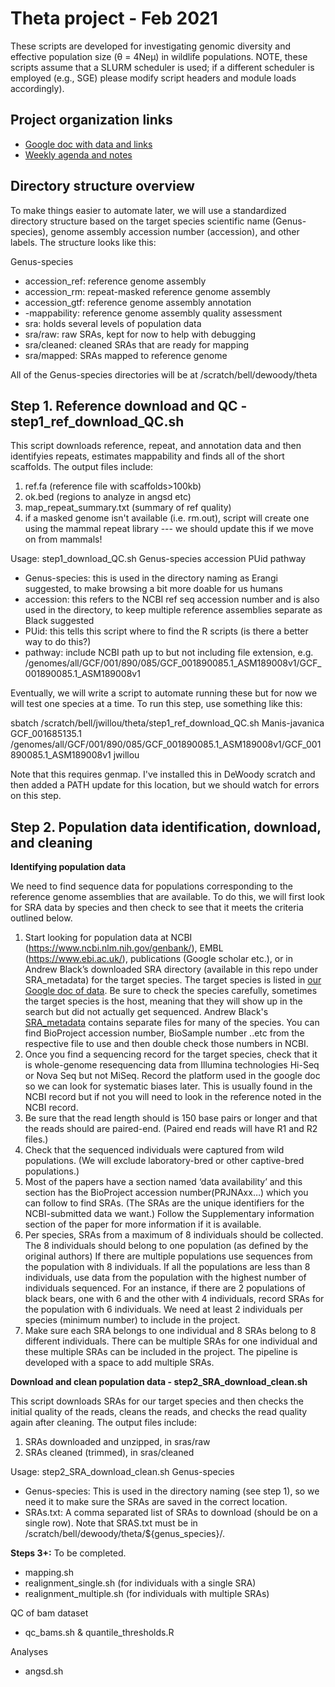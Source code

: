 # Theta project - Feb 2021

These scripts are developed for investigating genomic diversity and effective population size (θ = 4Neμ) in wildlife populations. NOTE, these scripts assume that a SLURM scheduler is used; if a different scheduler is employed (e.g., SGE) please modify script headers and module loads accordingly).

## Project organization links
- [Google doc with data and links](https://docs.google.com/spreadsheets/d/1u9Zxzcms1DdeV0k8qyJpFboO81r1Uvl8udIt8PRjUSk/edit#gid=235995469)
- [Weekly agenda and notes](https://docs.google.com/document/d/1vyvKtTTdbAaev23nXTlfw-awJjivq9ENdmS1YWzZW4I/) 

## Directory structure overview

To make things easier to automate later, we will use a standardized directory structure based on the target species scientific name (Genus-species), genome assembly accession number (accession), and other labels. The structure looks like this:

Genus-species
- accession_ref: reference genome assembly
- accession_rm: repeat-masked reference genome assembly
- accession_gtf: reference genome assembly annotation
- -mappability: reference genome assembly quality assessment
- sra: holds several levels of population data
- sra/raw: raw SRAs, kept for now to help with debugging
- sra/cleaned: cleaned SRAs that are ready for mapping
- sra/mapped: SRAs mapped to reference genome

All of the Genus-species directories will be at /scratch/bell/dewoody/theta

## Step 1. Reference download and QC - step1_ref_download_QC.sh

This script downloads reference, repeat, and annotation data and then identifyies repeats, estimates mappability and finds all of the short scaffolds. The output files include: 	
1. ref.fa (reference file with scaffolds>100kb)							
2. ok.bed (regions to analyze in angsd etc)		
3. map_repeat_summary.txt (summary of ref quality)							
4. if a masked genome isn't available (i.e. rm.out), script will create one using the mammal repeat library --- we should update this if we move on from mammals!

Usage: step1_download_QC.sh Genus-species accession PUid pathway
- Genus-species: this is used in the directory naming as Erangi suggested, to make browsing  a bit more doable for us humans
- accession: this refers to the NCBI ref seq accession number and is also used in the directory, to keep multiple reference assemblies separate as Black suggested
- PUid: this tells this script where to find the R scripts (is there a better way to do this?)
- pathway: include NCBI path up to but not including file extension, e.g. /genomes/all/GCF/001/890/085/GCF_001890085.1_ASM189008v1/GCF_001890085.1_ASM189008v1

Eventually, we will write a script to automate running these but for now we will test one species at a time. To run this step, use something like this:

sbatch /scratch/bell/jwillou/theta/step1_ref_download_QC.sh Manis-javanica GCF_001685135.1 /genomes/all/GCF/001/890/085/GCF_001890085.1_ASM189008v1/GCF_001890085.1_ASM189008v1 jwillou

Note that this requires genmap. I've installed this in DeWoody scratch and then added a PATH update for this location, but we should watch for errors on this step.


## Step 2. Population data identification, download, and cleaning
**Identifying population data**

We need to find sequence data for populations corresponding to the reference genome assemblies that are available. To do this, we will first look for SRA data by species and then check to see that it meets the criteria outlined below.

1. Start looking for population data at NCBI (https://www.ncbi.nlm.nih.gov/genbank/), EMBL (https://www.ebi.ac.uk/), publications (Google scholar etc.), or in Andrew Black’s downloaded SRA directory (available in this repo under SRA_metadata) for the target species. The target species is listed in [our Google doc of data](https://docs.google.com/spreadsheets/d/1u9Zxzcms1DdeV0k8qyJpFboO81r1Uvl8udIt8PRjUSk/edit#gid=235995469). Be sure to check the species carefully, sometimes the target species is the host, meaning that they will show up in the search but did not actually get sequenced.
Andrew Black's [SRA_metadata](./SRA_metadata/) contains separate files for many of the species. You can find BioProject accession number, BioSample number ..etc from the respective file to use and then double check those numbers in NCBI.
2. Once you find a sequencing record for the target species, check that it is whole-genome resequencing data from Illumina technologies Hi-Seq or Nova Seq but not MiSeq. Record the platform used in the google doc so we can look for systematic biases later. This is usually found in the NCBI record but if not you will need to look in the reference noted in the NCBI record.
3. Be sure that the read length should is 150 base pairs or longer and that the reads should are paired-end. (Paired end reads will have R1 and R2 files.)
4. Check that the sequenced individuals were captured from wild populations. (We will exclude laboratory-bred or other captive-bred populations.) 
5. Most of the papers have a section named ‘data availability’ and this section has the BioProject accession number(PRJNAxx…) which you can follow to find SRAs. (The SRAs are the unique identifiers for the NCBI-submitted data we want.) Follow the Supplementary information section of the paper for more information if it is available.
6. Per species, SRAs from a maximum of 8 individuals should be collected. The 8 individuals should belong to one population (as defined by the original authors) If there are multiple populations use sequences from the population with 8 individuals. If all the populations are less than 8 individuals, use data from the population with the highest number of individuals sequenced.
For an instance, if there are 2 populations of black bears, one with 6 and the other with 4 individuals, record SRAs for the population with 6 individuals. We need at least 2 individuals per species (minimum number) to include in the project.
7. Make sure each SRA belongs to one individual and 8 SRAs belong to 8 different individuals. There can be multiple SRAs for one individual and these multiple SRAs can be included in the project. The pipeline is developed with a space to add multiple SRAs. 

**Download and clean population data - step2_SRA_download_clean.sh**

This script downloads SRAs for our target species and then checks the initial quality of the reads, cleans the reads, and checks the read quality again after cleaning. The output files include:
1. SRAs downloaded and unzipped, in sras/raw
2. SRAs cleaned (trimmed), in sras/cleaned

Usage: step2_SRA_download_clean.sh Genus-species 
- Genus-species: This is used in the directory naming (see step 1), so we need it to make sure the SRAs are saved in the correct location.
- SRAs.txt: A comma separated list of SRAs to download (should be on a single row). Note that SRAS.txt must be in /scratch/bell/dewoody/theta/${genus_species}/.


**Steps 3+:** To be completed.
- mapping.sh
- realignment_single.sh (for individuals with a single SRA)
- realignment_multiple.sh (for individuals with multiple SRAs)

QC of bam dataset
- qc_bams.sh & quantile_thresholds.R

Analyses
- angsd.sh

